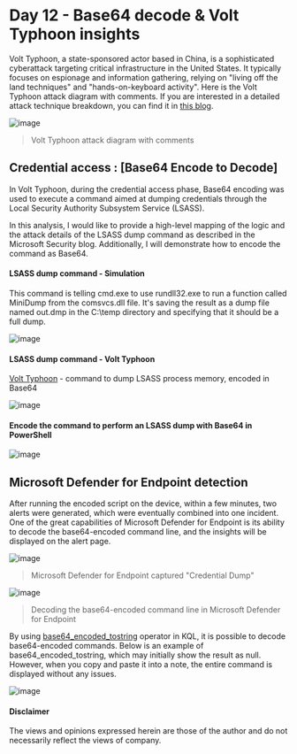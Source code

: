 # Day 12 - Base64 decode &  Volt Typhoon insights
Volt Typhoon, a state-sponsored actor based in China, is a sophisticated cyberattack targeting critical infrastructure in the United States. It typically focuses on espionage and information gathering, relying on "living off the land techniques" and "hands-on-keyboard activity". Here is the Volt Typhoon attack diagram with comments. If you are interested in a detailed attack technique breakdown, you can find it in [this blog](https://www.microsoft.com/en-us/security/blog/2023/05/24/volt-typhoon-targets-us-critical-infrastructure-with-living-off-the-land-techniques/).

![image](https://github.com/LearningKijo/SecurityResearcher-Note/assets/120234772/14592722-1c46-4b47-84a0-5cd16de1277c)

> Volt Typhoon attack diagram with comments

## Credential access : [Base64 Encode to Decode]
In Volt Typhoon, during the credential access phase, Base64 encoding was used to execute a command aimed at dumping credentials through the Local Security Authority Subsystem Service (LSASS).

In this analysis, I would like to provide a high-level mapping of the logic and the attack details of the LSASS dump command as described in the Microsoft Security blog. 
Additionally, I will demonstrate how to encode the command as Base64.

#### LSASS dump command - Simulation
This command is telling cmd.exe to use rundll32.exe to run a function called MiniDump from the comsvcs.dll file. 
It's saving the result as a dump file named out.dmp in the C:\temp directory and specifying that it should be a full dump.

![image](https://github.com/LearningKijo/SecurityResearcher-Note/assets/120234772/5092cda1-e588-4c1a-84e3-a1a51b5eb6d5)


#### LSASS dump command - Volt Typhoon 
[Volt Typhoon](https://www.microsoft.com/en-us/security/blog/2023/05/24/volt-typhoon-targets-us-critical-infrastructure-with-living-off-the-land-techniques/) - command to dump LSASS process memory, encoded in Base64

![image](https://github.com/LearningKijo/SecurityResearcher-Note/assets/120234772/324286fe-fe00-4735-bf56-1ddcd2546923)


#### Encode the command to perform an LSASS dump with Base64 in PowerShell

![image](https://github.com/LearningKijo/SecurityResearcher-Note/assets/120234772/7039875e-fbc1-4086-8105-d51fd3f42eb1)


## Microsoft Defender for Endpoint detection
After running the encoded script on the device, within a few minutes, two alerts were generated, which were eventually combined into one incident. 
One of the great capabilities of Microsoft Defender for Endpoint is its ability to decode the base64-encoded command line, and the insights will be displayed on the alert page.

![image](https://github.com/LearningKijo/SecurityResearcher-Note/assets/120234772/7a87e303-a152-4af0-84a1-3c67ac1460d2)

> Microsoft Defender for Endpoint captured "Credential Dump"

![image](https://github.com/LearningKijo/SecurityResearcher-Note/assets/120234772/3bbeeebb-ff89-48b9-a75f-a2e91d960d21)

> Decoding the base64-encoded command line in Microsoft Defender for Endpoint

By using [base64_encoded_tostring](https://learn.microsoft.com/en-us/azure/data-explorer/kusto/query/base64_encode_tostringfunction) operator in KQL, it is possible to decode base64-encoded commands. 
Below is an example of base64_encoded_tostring, which may initially show the result as null. 
However, when you copy and paste it into a note, the entire command is displayed without any issues.

![image](https://github.com/LearningKijo/SecurityResearcher-Note/assets/120234772/b8b39d30-c710-45c8-a655-b3f0c29eb68a)


#### Disclaimer
The views and opinions expressed herein are those of the author and do not necessarily reflect the views of company.
